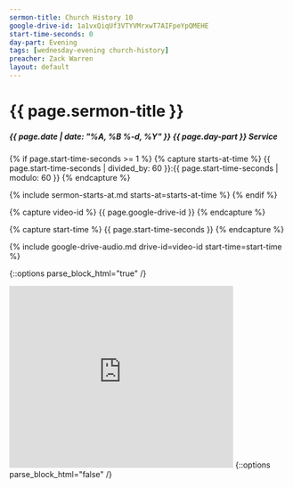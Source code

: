 ```yaml
---
sermon-title: Church History 10
google-drive-id: 1a1vxQiqUf3VTYVMrxwT7AIFpeYpQMEHE
start-time-seconds: 0
day-part: Evening
tags: [wednesday-evening church-history]
preacher: Zack Warren
layout: default
---
```


# {{ page.sermon-title }}

##### {{ page.date | date: "%A, %B %-d, %Y" }} {{ page.day-part }} Service

{% if page.start-time-seconds >= 1 %}
{% capture starts-at-time %}
{{ page.start-time-seconds | divided_by: 60 }}:{{ page.start-time-seconds | modulo: 60 }}
{% endcapture %}

{% include sermon-starts-at.md starts-at=starts-at-time %}
{% endif %}

{% capture video-id %}
{{ page.google-drive-id }}
{% endcapture %}

{% capture start-time %}
{{ page.start-time-seconds }}
{% endcapture %}

{% include google-drive-audio.md drive-id=video-id start-time=start-time %}

{::options parse_block_html="true" /}
<iframe src="https://onedrive.live.com/embed?cid=19DF4E5D38A1B8EB&resid=19DF4E5D38A1B8EB%2149226&authkey=AB4swBEi3wYfXAg&em=2" width="402" height="327" frameborder="0" scrolling="no"></iframe>
{::options parse_block_html="false" /}
